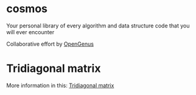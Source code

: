 # cosmos
> 
Your personal library of every algorithm and data structure code that you will ever encounter

Collaborative effort by [OpenGenus](https://github.com/opengenus)

# Tridiagonal matrix

More information in this: [Tridiagonal matrix](https://en.wikipedia.org/wiki/Tridiagonal_matrix)